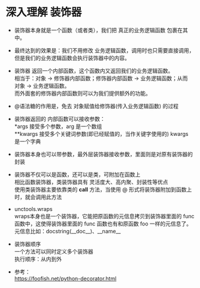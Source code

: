 # 深入理解 装饰器
- 装饰器本身就是一个函数（或者类），我们把 真正的业务逻辑函数 包裹在其中。

- 最终达到的效果是：我们不用修改 业务逻辑函数，调用时也只需要直接调用，但是我们的业务逻辑函数会执行装饰器中的内容。

- 装饰器 返回一个内部函数，这个函数内又返回我们的业务逻辑函数。<br />相当于：对象 -> 修饰器内部函数；修饰器内部函数 -> 业务逻辑函数；从而 对象 -> 业务逻辑函数。 <br />而外面套的修饰器内部函数则可以为我们提供额外的功能。

- @语法糖的作用是，免去 对象赋值给修饰器(传入业务逻辑函数) 的过程

- 装饰器返回的 内部函数可以接收参数：<br />*args 接受多个参数，arg 是一个数组<br />**kwargs 接受多个关键词参数(即已经赋值的，当作关键字使用的) kwargs 是一个字典

- 装饰器本身也可以带参数，最外层装饰器接收参数，里面则是对原有装饰器的封装

- 装饰器不仅可以是函数，还可以是类，可附加在函数上<br />相比函数装饰器，类装饰器具有 灵活度大、高内聚、封装性等优点<br />使用类装饰器主要依靠类的 __call__ 方法，当使用 @ 形式将装饰器附加到函数上时，就会调用此方法

- unctools.wraps<br />wraps本身也是一个装饰器，它能把原函数的元信息拷贝到装饰器里面的 func 函数中，这使得装饰器里面的 func 函数也有和原函数 foo 一样的元信息了。元信息比如：docstring(\_\_doc\_\_)、\_\_name\_\_

- 装饰器顺序<br/>一个方法可以同时定义多个装饰器<br />执行顺序：从内到外

- 参考：<br/>https://foofish.net/python-decorator.html
